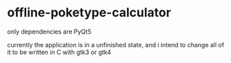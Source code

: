 # offline-poketype-calculator

only dependencies are PyQt5

currently the application is in a unfinished state,
and i intend to change all of it to be written in C with gtk3 or gtk4
